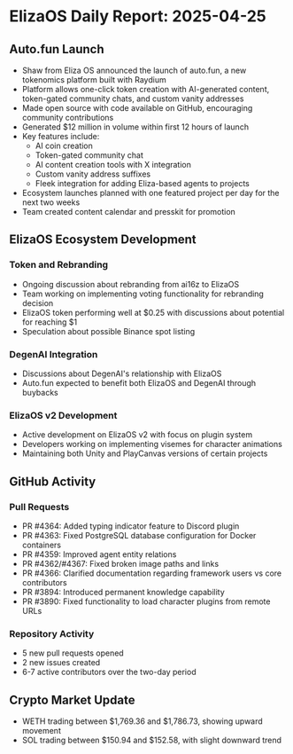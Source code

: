 # ElizaOS Daily Report: 2025-04-25

## Auto.fun Launch

- Shaw from Eliza OS announced the launch of auto.fun, a new tokenomics platform built with Raydium
- Platform allows one-click token creation with AI-generated content, token-gated community chats, and custom vanity addresses
- Made open source with code available on GitHub, encouraging community contributions
- Generated $12 million in volume within first 12 hours of launch
- Key features include:
  - AI coin creation
  - Token-gated community chat
  - AI content creation tools with X integration
  - Custom vanity address suffixes
  - Fleek integration for adding Eliza-based agents to projects
- Ecosystem launches planned with one featured project per day for the next two weeks
- Team created content calendar and presskit for promotion

## ElizaOS Ecosystem Development

### Token and Rebranding
- Ongoing discussion about rebranding from ai16z to ElizaOS
- Team working on implementing voting functionality for rebranding decision
- ElizaOS token performing well at $0.25 with discussions about potential for reaching $1
- Speculation about possible Binance spot listing

### DegenAI Integration
- Discussions about DegenAI's relationship with ElizaOS
- Auto.fun expected to benefit both ElizaOS and DegenAI through buybacks

### ElizaOS v2 Development
- Active development on ElizaOS v2 with focus on plugin system
- Developers working on implementing visemes for character animations
- Maintaining both Unity and PlayCanvas versions of certain projects

## GitHub Activity

### Pull Requests
- PR #4364: Added typing indicator feature to Discord plugin
- PR #4363: Fixed PostgreSQL database configuration for Docker containers
- PR #4359: Improved agent entity relations
- PR #4362/#4367: Fixed broken image paths and links
- PR #4366: Clarified documentation regarding framework users vs core contributors
- PR #3894: Introduced permanent knowledge capability
- PR #3890: Fixed functionality to load character plugins from remote URLs

### Repository Activity
- 5 new pull requests opened
- 2 new issues created
- 6-7 active contributors over the two-day period

## Crypto Market Update
- WETH trading between $1,769.36 and $1,786.73, showing upward movement
- SOL trading between $150.94 and $152.58, with slight downward trend